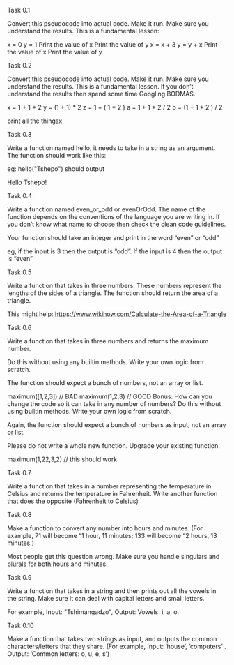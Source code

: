 Task 0.1

Convert this pseudocode into actual code. Make it run. Make sure you understand the results. This is a fundamental lesson:

x = 0
y = 1
Print the value of x
Print the value of y
x = x + 3
y = y + x
Print the value of x
Print the value of y

Task 0.2

Convert this pseudocode into actual code. Make it run. Make sure you understand the results. This is a fundamental lesson. If you don’t understand the results then spend some time Googling BODMAS.

x = 1 + 1 * 2
y = (1 + 1) * 2
z = 1 + ( 1 * 2 )
a = 1 + 1 * 2 / 2
b = (1 + 1 * 2 ) /  2

print all the thingsx

Task 0.3

Write a function named hello, it needs to take in a string as an argument. The function should work like this:

eg: hello("Tshepo") should output

Hello Tshepo!

Task 0.4

Write a function named even_or_odd or evenOrOdd. The name of the function depends on the conventions of the language you are writing in. If you don’t know what name to choose then check the clean code guidelines.

Your function should take an integer and print in the word “even” or “odd”

eg, if the input is 3 then the output is “odd”. If the input is 4 then the output is “even”

Task 0.5

Write a function that takes in three numbers. These numbers represent the lengths of the sides of a triangle. The function should return the area of a triangle.

This might help: https://www.wikihow.com/Calculate-the-Area-of-a-Triangle

Task 0.6

Write a function that takes in three numbers and returns the maximum number.

Do this without using any builtin methods. Write your own logic from scratch.

The function should expect a bunch of numbers, not an array or list.

maximum([1,2,3])  // BAD
maximum(1,2,3)  // GOOD
Bonus: How can you change the code so it can take in any number of numbers? Do this without using builtin methods. Write your own logic from scratch.

Again, the function should expect a bunch of numbers as input, not an array or list.

Please do not write a whole new function. Upgrade your existing function.

maximum(1,22,3,2)  // this should work

Task 0.7

Write a function that takes in a number representing the temperature in Celsius and returns the temperature in Fahrenheit. Write another function that does the opposite (Fahrenheit to Celsius)

Task 0.8

Make a function to convert any number into hours and minutes. (For example, 71 will become “1 hour, 11 minutes; 133 will become “2 hours, 13 minutes.)

Most people get this question wrong. Make sure you handle singulars and plurals for both hours and minutes.

Task 0.9

Write a function that takes in a string and then prints out all the vowels in the string. Make sure it can deal with capital letters and small letters.

For example, Input: "Tshimangadzo", Output: Vowels: i, a, o.

Task 0.10

Make a function that takes two strings as input, and outputs the common characters/letters that they share. (For example, Input: ‘house’, ‘computers’ . Output: ‘Common letters: o, u, e, s’)
